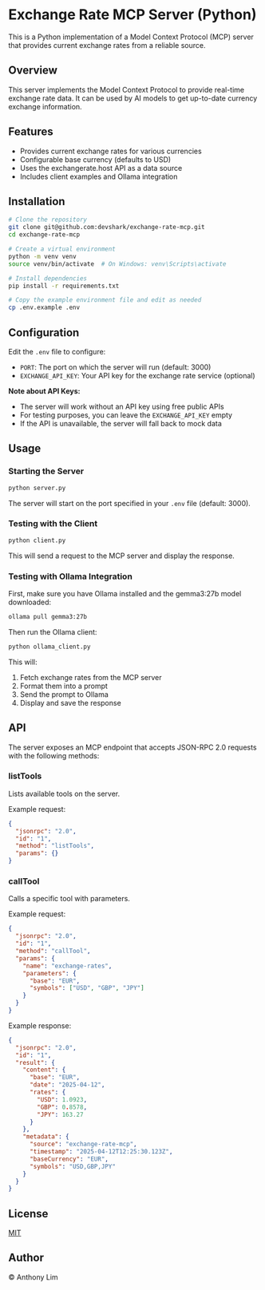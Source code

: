 # Exchange Rate MCP Server (Python)

This is a Python implementation of a Model Context Protocol (MCP) server that provides current exchange rates from a reliable source.

## Overview

This server implements the Model Context Protocol to provide real-time exchange rate data. It can be used by AI models to get up-to-date currency exchange information.

## Features

- Provides current exchange rates for various currencies
- Configurable base currency (defaults to USD)
- Uses the exchangerate.host API as a data source
- Includes client examples and Ollama integration

## Installation

```bash
# Clone the repository
git clone git@github.com:devshark/exchange-rate-mcp.git
cd exchange-rate-mcp

# Create a virtual environment
python -m venv venv
source venv/bin/activate  # On Windows: venv\Scripts\activate

# Install dependencies
pip install -r requirements.txt

# Copy the example environment file and edit as needed
cp .env.example .env
```

## Configuration

Edit the `.env` file to configure:

- `PORT`: The port on which the server will run (default: 3000)
- `EXCHANGE_API_KEY`: Your API key for the exchange rate service (optional)

**Note about API Keys:**
- The server will work without an API key using free public APIs
- For testing purposes, you can leave the `EXCHANGE_API_KEY` empty
- If the API is unavailable, the server will fall back to mock data

## Usage

### Starting the Server

```bash
python server.py
```

The server will start on the port specified in your `.env` file (default: 3000).

### Testing with the Client

```bash
python client.py
```

This will send a request to the MCP server and display the response.

### Testing with Ollama Integration

First, make sure you have Ollama installed and the gemma3:27b model downloaded:

```bash
ollama pull gemma3:27b
```

Then run the Ollama client:

```bash
python ollama_client.py
```

This will:
1. Fetch exchange rates from the MCP server
2. Format them into a prompt
3. Send the prompt to Ollama
4. Display and save the response

## API

The server exposes an MCP endpoint that accepts JSON-RPC 2.0 requests with the following methods:

### listTools

Lists available tools on the server.

Example request:
```json
{
  "jsonrpc": "2.0",
  "id": "1",
  "method": "listTools",
  "params": {}
}
```

### callTool

Calls a specific tool with parameters.

Example request:
```json
{
  "jsonrpc": "2.0",
  "id": "1",
  "method": "callTool",
  "params": {
    "name": "exchange-rates",
    "parameters": {
      "base": "EUR",
      "symbols": ["USD", "GBP", "JPY"]
    }
  }
}
```

Example response:
```json
{
  "jsonrpc": "2.0",
  "id": "1",
  "result": {
    "content": {
      "base": "EUR",
      "date": "2025-04-12",
      "rates": {
        "USD": 1.0923,
        "GBP": 0.8578,
        "JPY": 163.27
      }
    },
    "metadata": {
      "source": "exchange-rate-mcp",
      "timestamp": "2025-04-12T12:25:30.123Z",
      "baseCurrency": "EUR",
      "symbols": "USD,GBP,JPY"
    }
  }
}
```

## License

[MIT](LICENSE)

## Author

&copy; Anthony Lim
